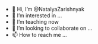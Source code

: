 - 👋 Hi, I’m @NatalyaZarishnyak
- 👀 I’m interested in ...
- 🌱 I’m teaching now
- 💞️ I’m looking to collaborate on ...
- 📫 How to reach me ...

<!---
NatalyaZarishnyak/NatalyaZarishnyak is a ✨ special ✨ repository because its `README.md` (this file) appears on your GitHub profile.
You can click the Preview link to take a look at your changes.
--->
